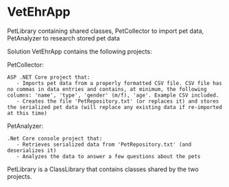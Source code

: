 # VetEhrApp
PetLibrary containing shared classes, PetCollector to import pet data, PetAnalyzer to research stored pet data

Solution VetEhrApp contains the following projects:

  PetCollector:

    ASP .NET Core project that:
       - Imports pet data from a properly formatted CSV file. CSV file has no commas in data entries and contains, at minimum, the following columns: 'name', 'type', 'gender' (m/f), 'age'. Example CSV included.
       - Creates the file 'PetRepository.txt' (or replaces it) and stores the serialized pet data (will replace any existing data if re-imported at this time)

  PetAnalyzer:

    .Net Core console project that:
       - Retrieves serialized data from 'PetRepository.txt' (and deserializes it)
       - Analyzes the data to answer a few questions about the pets

   PetLibrary is a ClassLibrary that contains classes shared by the two projects.
